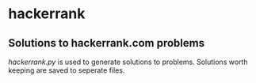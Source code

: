 # hackerrank
## Solutions to hackerrank.com problems

*hackerrank.py* is used to generate solutions to problems. Solutions worth keeping are saved to seperate files.
